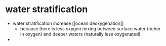 # water stratification

- water stratification increase [[ocean deoxygenation]] 
	- because there is less oxygen mixing between surface water (richer in oxygen) and deeper waters (naturally less oxygenated)
- 